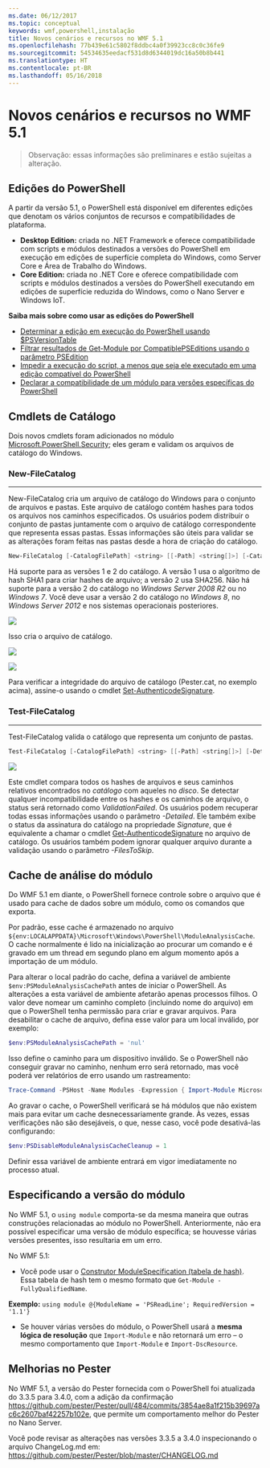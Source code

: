 ```yaml
---
ms.date: 06/12/2017
ms.topic: conceptual
keywords: wmf,powershell,instalação
title: Novos cenários e recursos no WMF 5.1
ms.openlocfilehash: 77b439e61c5802f8ddbc4a0f39923cc8c0c36fe9
ms.sourcegitcommit: 54534635eedacf531d8d6344019dc16a50b8b441
ms.translationtype: HT
ms.contentlocale: pt-BR
ms.lasthandoff: 05/16/2018
---
```

# <a name="new-scenarios-and-features-in-wmf-51"></a>Novos cenários e recursos no WMF 5.1

> Observação: essas informações são preliminares e estão sujeitas a alteração.

## <a name="powershell-editions"></a>Edições do PowerShell

A partir da versão 5.1, o PowerShell está disponível em diferentes edições que denotam os vários conjuntos de recursos e compatibilidades de plataforma.

- **Desktop Edition:** criada no .NET Framework e oferece compatibilidade com scripts e módulos destinados a versões do PowerShell em execução em edições de superfície completa do Windows, como Server Core e Área de Trabalho do Windows.
- **Core Edition:** criada no .NET Core e oferece compatibilidade com scripts e módulos destinados a versões do PowerShell executando em edições de superfície reduzida do Windows, como o Nano Server e Windows IoT.

**Saiba mais sobre como usar as edições do PowerShell**

- [Determinar a edição em execução do PowerShell usando $PSVersionTable](/powershell/module/microsoft.powershell.core/about/about_automatic_variables)
- [Filtrar resultados de Get-Module por CompatiblePSEditions usando o parâmetro PSEdition](/powershell/module/microsoft.powershell.core/get-module)
- [Impedir a execução do script, a menos que seja ele executado em uma edição compatível do PowerShell](/powershell/gallery/psget/script/scriptwithpseditionsupport)
- [Declarar a compatibilidade de um módulo para versões específicas do PowerShell](/powershell/gallery/psget/module/modulewithpseditionsupport)

## <a name="catalog-cmdlets"></a>Cmdlets de Catálogo

Dois novos cmdlets foram adicionados no módulo [Microsoft.PowerShell.Security](https://docs.microsoft.com/en-us/powershell/module/microsoft.powershell.security); eles geram e validam os arquivos de catálogo do Windows.

### <a name="new-filecatalog"></a>New-FileCatalog
--------------------------------

New-FileCatalog cria um arquivo de catálogo do Windows para o conjunto de arquivos e pastas.
Este arquivo de catálogo contém hashes para todos os arquivos nos caminhos especificados.
Os usuários podem distribuir o conjunto de pastas juntamente com o arquivo de catálogo correspondente que representa essas pastas.
Essas informações são úteis para validar se as alterações foram feitas nas pastas desde a hora de criação do catálogo.

```powershell
New-FileCatalog [-CatalogFilePath] <string> [[-Path] <string[]>] [-CatalogVersion <int>] [-WhatIf] [-Confirm] [<CommonParameters>]
```

Há suporte para as versões 1 e 2 do catálogo.
A versão 1 usa o algoritmo de hash SHA1 para criar hashes de arquivo; a versão 2 usa SHA256.
Não há suporte para a versão 2 do catálogo no *Windows Server 2008 R2* ou no *Windows 7*.
Você deve usar a versão 2 do catálogo no *Windows 8*, no *Windows Server 2012* e nos sistemas operacionais posteriores.

![](../images/NewFileCatalog.jpg)

Isso cria o arquivo de catálogo.

![](../images/CatalogFile1.jpg)

![](../images/CatalogFile2.jpg)

Para verificar a integridade do arquivo de catálogo (Pester.cat, no exemplo acima), assine-o usando o cmdlet [Set-AuthenticodeSignature](https://technet.microsoft.com/library/hh849819.aspx).

### <a name="test-filecatalog"></a>Test-FileCatalog
--------------------------------

Test-FileCatalog valida o catálogo que representa um conjunto de pastas.

```powershell
Test-FileCatalog [-CatalogFilePath] <string> [[-Path] <string[]>] [-Detailed] [-FilesToSkip <string[]>] [-WhatIf] [-Confirm] [<CommonParameters>]
```

![](../images/TestFileCatalog.jpg)

Este cmdlet compara todos os hashes de arquivos e seus caminhos relativos encontrados no *catálogo* com aqueles no *disco*.
Se detectar qualquer incompatibilidade entre os hashes e os caminhos de arquivo, o status será retornado como *ValidationFailed*.
Os usuários podem recuperar todas essas informações usando o parâmetro *-Detailed*.
Ele também exibe o status da assinatura do catálogo na propriedade *Signature*, que é equivalente a chamar o cmdlet [Get-AuthenticodeSignature](https://technet.microsoft.com/library/hh849805.aspx) no arquivo de catálogo.
Os usuários também podem ignorar qualquer arquivo durante a validação usando o parâmetro *-FilesToSkip*.

## <a name="module-analysis-cache"></a>Cache de análise do módulo

Do WMF 5.1 em diante, o PowerShell fornece controle sobre o arquivo que é usado para cache de dados sobre um módulo, como os comandos que exporta.

Por padrão, esse cache é armazenado no arquivo `${env:LOCALAPPDATA}\Microsoft\Windows\PowerShell\ModuleAnalysisCache`.
O cache normalmente é lido na inicialização ao procurar um comando e é gravado em um thread em segundo plano em algum momento após a importação de um módulo.

Para alterar o local padrão do cache, defina a variável de ambiente `$env:PSModuleAnalysisCachePath` antes de iniciar o PowerShell.
As alterações a esta variável de ambiente afetarão apenas processos filhos.
O valor deve nomear um caminho completo (incluindo nome do arquivo) em que o PowerShell tenha permissão para criar e gravar arquivos.
Para desabilitar o cache de arquivo, defina esse valor para um local inválido, por exemplo:

```powershell
$env:PSModuleAnalysisCachePath = 'nul'
```

Isso define o caminho para um dispositivo inválido.
Se o PowerShell não conseguir gravar no caminho, nenhum erro será retornado, mas você poderá ver relatórios de erro usando um rastreamento:

```powershell
Trace-Command -PSHost -Name Modules -Expression { Import-Module Microsoft.PowerShell.Management -Force }
```

Ao gravar o cache, o PowerShell verificará se há módulos que não existem mais para evitar um cache desnecessariamente grande.
Às vezes, essas verificações não são desejáveis, o que, nesse caso, você pode desativá-las configurando:

```powershell
$env:PSDisableModuleAnalysisCacheCleanup = 1
```

Definir essa variável de ambiente entrará em vigor imediatamente no processo atual.

## <a name="specifying-module-version"></a>Especificando a versão do módulo

No WMF 5.1, o `using module` comporta-se da mesma maneira que outras construções relacionadas ao módulo no PowerShell.
Anteriormente, não era possível especificar uma versão de módulo específica; se houvesse várias versões presentes, isso resultaria em um erro.

No WMF 5.1:

- Você pode usar o [Construtor ModuleSpecification (tabela de hash)](https://msdn.microsoft.com/library/jj136290).
Essa tabela de hash tem o mesmo formato que `Get-Module -FullyQualifiedName`.

**Exemplo:** `using module @{ModuleName = 'PSReadLine'; RequiredVersion = '1.1'}`

- Se houver várias versões do módulo, o PowerShell usará a **mesma lógica de resolução** que `Import-Module` e não retornará um erro – o mesmo comportamento que `Import-Module` e `Import-DscResource`.

## <a name="improvements-to-pester"></a>Melhorias no Pester

No WMF 5.1, a versão do Pester fornecida com o PowerShell foi atualizada do 3.3.5 para 3.4.0, com a adição da confirmação https://github.com/pester/Pester/pull/484/commits/3854ae8a1f215b39697ac6c2607baf42257b102e, que permite um comportamento melhor do Pester no Nano Server.

Você pode revisar as alterações nas versões 3.3.5 a 3.4.0 inspecionando o arquivo ChangeLog.md em: https://github.com/pester/Pester/blob/master/CHANGELOG.md
